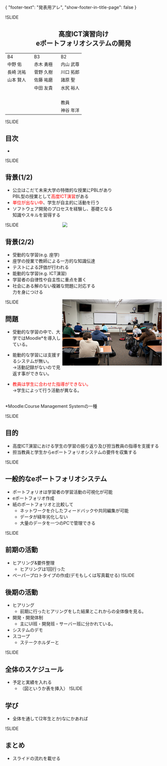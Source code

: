{
    "footer-text": "発表用アレ",
    "show-footer-in-title-page": false
}

!SLIDE

<center>

## 高度ICT演習向け<br>eポートフォリオシステムの開発 
<style>
	#meibo{
		margin-top: 10px;
	}
</style>

<table id="meibo">
<tr>
<td width=35%>B4</td>
<td width=35%>B3</td>
<td width=35%>B2</td>
</tr>
<tr>
<td>中野 佑</td>
<td>赤木 勇極</td>
<td>内山 武尊</td>
</tr>
<tr>
<td>長崎 洸祐</td>
<td>菅野 久樹</td>
<td>川口 拓郎</td>
</tr>
<tr>
<td>山本 賢人</td>
<td>佐藤 祐磨</td>
<td>諸原 聖</td>
</tr>
<tr>
<td>&nbsp;</td>
<td>中田 友貴</td>
<td>水尻 裕人</td>
</tr>
<tr>
<td>&nbsp;</td>
<td>&nbsp;</td>
<td>&nbsp;</td>
</tr>
<tr>
<td>&nbsp;</td>
<td>&nbsp;</td>
<td>教員</td>
</tr>
<tr>
<td>&nbsp;</td>
<td>&nbsp;</td>
<td>神谷 年洋</td>
</tr>
</table>
</center>

!SLIDE
## 目次
- 

!SLIDE
## 背景(1/2)
- 公立はこだて未来大学の特徴的な授業にPBLがあり<br>PBL型の授業として<font color = #ff0000>高度ICT演習</font>がある
 - <font color = #ff0000>単位が出ない中</font>、学生が自主的に活動を行う
 - ソフトウェア開発のプロセスを経験し、基礎となる<br>知識やスキルを習得する
<img style="width:320px;" src="img/DSCF0528.jpg" align = "right" >

!SLIDE
## 背景(2/2)
- 受動的な学習(e.g. 座学)
 - 座学の授業で教師による一方的な知識伝達
 - テストによる評価が行われる
- 能動的な学習(e.g. ICT演習)
 - 学習者の自律性や自主性に重点を置く
 - 社会にある解のない複雑な問題に対応する<br>力を身につける
<img style="width:320px;" src="img/5430582929_48c828d359.jpg" align = "right">

!SLIDE

## 問題
- 受動的な学習の中で、大学ではMoodle*を導入している。
 
- 能動的な学習には支援するシステムが無い。
<br>→活動記録がないので見返す事ができない。
- <font color = #ff0000>教員は学生に合わせた指導ができない。</font>
<br>→学生によって行う活動が異なる。

<p align = text-bottom><br>*Moodle:Course Management Systemの一種

!SLIDE

## 目的
- 高度ICT演習における学生の学習の振り返り及び担当教員の指導を支援する
- 担当教員と学生からeポートフォリオシステムの要件を収集する

!SLIDE

## 一般的なeポートフォリオシステム
- ポートフォリオは学習者の学習活動の可視化が可能
- eポートフォリオ作成
- 紙のポートフォリオと比較して
    * ネットワークを介したフィードバックや共同編集が可能
    * データが経年劣化しない
    * 大量のデータを一つのPCで管理できる

!SLIDE

## 前期の活動
- ヒアリング&要件整理
    * ヒアリングは1回行った
- ペーパープロトタイプの作成(デモもしくは写真載せる)
!SLIDE

## 後期の活動
- ヒアリング
    * 前期に行ったヒアリングをした結果とこれからの全体像を見る。
- 開発・開発体制
    * 主にUI班・開発班・サーバー班に分かれている。
- システムのデモ
- スコープ
    * ステークホルダーと

!SLIDE

## 全体のスケジュール
- 予定と実績を入れる
    * （図というか表を挿入）
!SLIDE

## 学び
- 全体を通して(2年生とか)なにかあれば

!SLIDE

## まとめ
- スライドの流れを載せる

